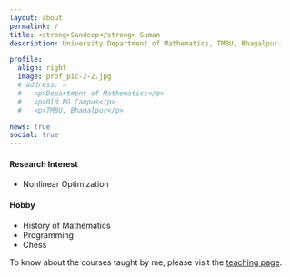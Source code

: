 ```yaml
---
layout: about
permalink: /
title: <strong>Sandeep</strong> Suman
description: University Department of Mathematics, TMBU, Bhagalpur.

profile:
  align: right
  image: prof_pic-2-2.jpg
  # address: >
  #   <p>Department of Mathematics</p>
  #   <p>Old PG Campus</p>
  #   <p>TMBU, Bhagalpur</p>

news: true
social: true
---
```



#### Research Interest

- Nonlinear Optimization

#### Hobby

- History of Mathematics
- Programming
- Chess

To know about the courses taught by me, please visit the [teaching page](/teaching/).